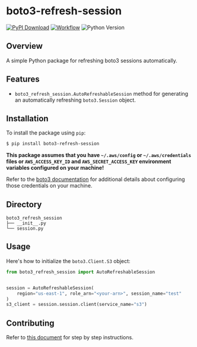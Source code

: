 # boto3-refresh-session
[![PyPI Download](https://img.shields.io/pypi/v/boto3-refresh-session?logo=pypis.svg)](https://pypi.org/project/boto3-refresh-session/)
[![Workflow](https://img.shields.io/github/actions/workflow/status/michaelthomasletts/boto3-refresh-session/push_pullrequest.yml?logo=github)](https://github.com/michaelthomasletts/boto3-refresh-session/actions/workflows/push_pullrequest.yml)
![Python Version](https://img.shields.io/pypi/pyversions/boto3-refresh-session?style=pypi)

## Overview

A simple Python package for refreshing boto3 sessions automatically.

## Features
- `boto3_refresh_session.AutoRefreshableSession` method for generating an automatically refreshing `boto3.Session` object.

## Installation

To install the package using `pip`:

```bash
$ pip install boto3-refresh-session
```

**This package assumes that you have `~/.aws/config` or `~/.aws/credentials` files or `AWS_ACCESS_KEY_ID` and `AWS_SECRET_ACCESS_KEY` environment variables configured on your machine!** 

Refer to the [boto3 documentation](https://boto3.amazonaws.com/v1/documentation/api/latest/guide/credentials.html) for additional details about configuring those credentials on your machine.

## Directory

```
boto3_refresh_session
├── __init__.py
└── session.py
```

## Usage

Here's how to initialize the `boto3.Client.S3` object:

```python
from boto3_refresh_session import AutoRefreshableSession


session = AutoRefreshableSession(
    region="us-east-1", role_arn="<your-arn>", session_name="test"
)
s3_client = session.session.client(service_name="s3")
```

## Contributing

Refer to [this document](https://github.com/michaelthomasletts/boto3-refresh-session/blob/main/docs/contributing.md) for step by step instructions.